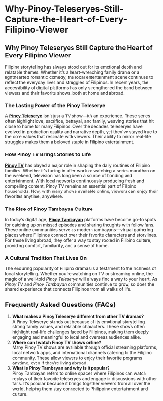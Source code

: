 # Why-Pinoy-Teleseryes-Still-Capture-the-Heart-of-Every-Filipino-Viewer

<h2><strong>Why Pinoy Teleseryes Still Capture the Heart of Every Filipino Viewer</strong></h2>
<p><span style="font-weight: 400;">Filipino storytelling has always stood out for its emotional depth and relatable themes. Whether it&rsquo;s a heart-wrenching family drama or a lighthearted romantic comedy, the local entertainment scene continues to reflect the everyday lives and struggles of Filipinos. In recent years, the accessibility of digital platforms has only strengthened the bond between viewers and their favorite shows, both at home and abroad.</span></p>
<h3><strong>The Lasting Power of the Pinoy Teleserye</strong></h3>
<p><span style="font-weight: 400;">A </span><a href="https://pinoylambinganatteleserye.su/"><strong>Pinoy Teleserye</strong></a><span style="font-weight: 400;"> isn&rsquo;t just a TV show&mdash;it&rsquo;s an experience. These series often highlight love, sacrifice, betrayal, and family, weaving stories that hit close to home for many Filipinos. Over the decades, teleseryes have evolved in production quality and narrative depth, yet they&rsquo;ve stayed true to the core values that resonate with viewers. Their ability to mirror real-life struggles makes them a beloved staple in Filipino entertainment.</span></p>
<h3><strong>How Pinoy TV Brings Stories to Life</strong></h3>
<p><a href="https://pinoylambinganatteleserye.su/"><strong>Pinoy TV</strong></a><span style="font-weight: 400;"> has played a major role in shaping the daily routines of Filipino families. Whether it&rsquo;s tuning in after work or watching a series marathon on the weekend, television has long been a source of bonding and entertainment. With local networks continuously producing fresh and compelling content, Pinoy TV remains an essential part of Filipino households. Now, with many shows available online, viewers can enjoy their favorites anytime, anywhere.</span></p>
<h3><strong>The Rise of Pinoy Tambayan Culture</strong></h3>
<p><span style="font-weight: 400;">In today&rsquo;s digital age, </span><a href="https://pinoylambinganatteleserye.su/"><strong>Pinoy Tambayan</strong></a><span style="font-weight: 400;"> platforms have become go-to spots for catching up on missed episodes and sharing thoughts with fellow fans. These online communities serve as modern tambayans&mdash;virtual gathering places where Filipinos connect over their favorite characters and storylines. For those living abroad, they offer a way to stay rooted in Filipino culture, providing comfort, familiarity, and a sense of home.</span></p>
<h3><strong>A Cultural Tradition That Lives On</strong></h3>
<p><span style="font-weight: 400;">The enduring popularity of Filipino dramas is a testament to the richness of local storytelling. Whether you&rsquo;re watching on TV or streaming online, the magic of a well-told </span><em><span style="font-weight: 400;">Pinoy Teleserye</span></em><span style="font-weight: 400;"> will always find a way to your heart. As </span><em><span style="font-weight: 400;">Pinoy TV</span></em><span style="font-weight: 400;"> and </span><em><span style="font-weight: 400;">Pinoy Tambayan</span></em><span style="font-weight: 400;"> communities continue to grow, so does the shared experience that connects Filipinos from all walks of life.</span></p>
<h2><strong>Frequently Asked Questions (FAQs)</strong></h2>
<ol>
<li><strong> What makes a Pinoy Teleserye different from other TV dramas?</strong><strong><br /></strong><span style="font-weight: 400;"> A Pinoy Teleserye stands out because of its emotional storytelling, strong family values, and relatable characters. These shows often highlight real-life challenges faced by Filipinos, making them deeply engaging and meaningful to local and overseas audiences alike.</span></li>
<li><strong> Where can I watch Pinoy TV shows online?</strong><strong><br /></strong><span style="font-weight: 400;">Many Pinoy TV shows are available through official streaming platforms, local network apps, and international channels catering to the Filipino community. These allow viewers to enjoy their favorite programs anytime, even if they&rsquo;re living abroad.</span></li>
<li><strong> What is Pinoy Tambayan and why is it popular?</strong><strong><br /></strong><span style="font-weight: 400;">Pinoy Tambayan refers to online spaces where Filipinos can watch replays of their favorite teleseryes and engage in discussions with other fans. It&rsquo;s popular because it brings together viewers from all over the world, helping them stay connected to Philippine entertainment and culture.</span></li>
</ol>
<p><br />&nbsp;</p>
<!-- Comments are visible in the HTML source only -->
